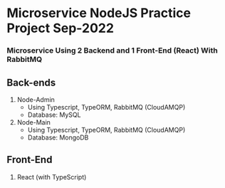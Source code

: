 # Microservice NodeJS Practice Project Sep-2022

### Microservice Using 2 Backend and 1 Front-End (React) With RabbitMQ

## Back-ends 
1. Node-Admin
    - Using Typescript, TypeORM, RabbitMQ (CloudAMQP)
    - Database: MySQL
2. Node-Main
    - Using Typescript, TypeORM, RabbitMQ (CloudAMQP)
    - Database: MongoDB

## Front-End
1. React (with TypeScript)